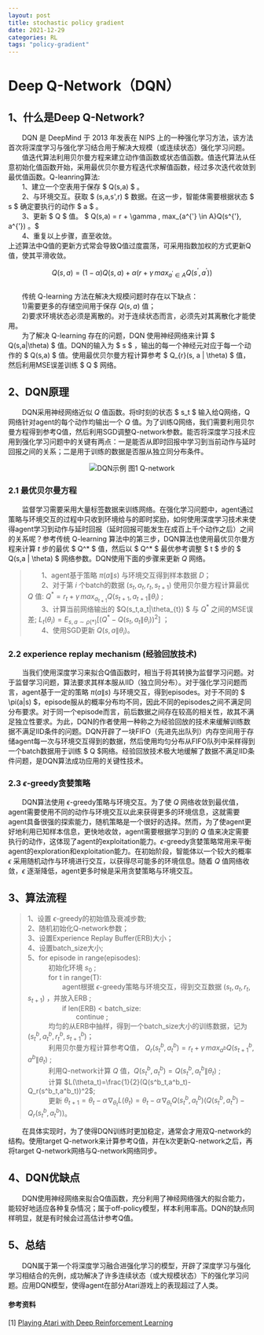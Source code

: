 ```yaml
---
layout: post
title: stochastic policy gradient
date: 2021-12-29
categories: RL
tags: "policy-gradient" 
---
```



# Deep Q-Network（DQN）

## 1、什么是Deep Q-Network?
&emsp;&emsp;DQN 是 DeepMind 于 2013 年发表在 NIPS 上的一种强化学习方法，该方法首次将深度学习与强化学习结合用于解决大规模（或连续状态）强化学习问题。\
&emsp;&emsp;值迭代算法利用贝尔曼方程来建立动作值函数或状态值函数。值迭代算法从任意初始化值函数开始，采用最优贝尔曼方程迭代求解值函数，经过多次迭代收敛到最优值函数。Q-leanring算法:
\
&emsp;&emsp;1、建立一个空表用于保存 $ Q(s,a) $ 。\
&emsp;&emsp;2、与环境交互。获取 $ (s,a,s',r) $ 数据。在这一步，智能体需要根据状态 $ s $ 确定要执行的动作 $ a $ 。\
&emsp;&emsp;3、更新 $ Q $ 值。 $ Q(s,a) = r + \gamma \, max_{a^{'} \in A}Q(s^{'}, a^{'}) 。$\
&emsp;&emsp;4、重复以上步骤，直至收敛。
\
上述算法中Q值的更新方式常会导致Q值过度震荡，可采用指数加权的方式更新Q值，使其平滑收敛。

$$
Q(s,a) = (1-\alpha)Q(s,a) + \alpha(r + \gamma \, max_{a^{'} \in A}Q(s^{'}, a^{'}))
$$  
&emsp;&emsp;传统 Q-learning 方法在解决大规模问题时存在以下缺点： \
&emsp;&emsp;1)需要更多的存储空间用于保存 $Q(s,a)$ 值；\
&emsp;&emsp;2)要求环境状态必须是离散的。对于连续状态而言，必须先对其离散化才能使用。\
&emsp;&emsp;为了解决 Q-learning 存在的问题，DQN 使用神经网络来计算 $ Q(s,a\|\theta) $ 值。DQN的输入为 $ s $ ，输出的每一个神经元对应于每一个动作的 $ Q(s,a) $ 值。使用最优贝尔曼方程计算参考 $ Q_{r}(s, a \| \theta) $ 值，然后利用MSE误差训练 $ Q $ 网络。
## 2、DQN原理
&emsp;&emsp;DQN采用神经网络近似 $Q$ 值函数。将t时刻的状态 $ s_t $ 输入给Q网络，Q网络针对agent的每个动作均输出一个 $Q$ 值。为了训练Q网络，我们需要利用贝尔曼方程得到参考Q值，然后利用SGD调整Q-network参数。能否将深度学习技术应用到强化学习问题中的关键有两点：一是能否从即时回报中学习到当前动作与延时回报之间的关系；二是用于训练的数据是否服从独立同分布条件。
<div align="center">

![DQN示例](./figure1.jpg) 图1 Q-network

</div>

### 2.1 最优贝尔曼方程
&emsp;&emsp;监督学习需要采用大量标签数据来训练网络。在强化学习问题中，agent通过策略与环境交互的过程中只收到环境给与的即时奖励，如何使用深度学习技术来使得agent学习到动作与延时回报（延时回报可能发生在成百上千个动作之后）之间的关系呢？参考传统 Q-learning 算法中的第三步，DQN算法也使用最优贝尔曼方程来计算 $t$ 步的最优 $ Q^* $ 值，然后以 $ Q^* $ 最优参考调整 $ t $ 步的 $ Q(s,a \| \theta) $ 网络参数。DQN使用下面的步骤来更新 $Q$ 网络。
> &emsp;&emsp;1、agent基于策略 $\pi(a\|s)$ 与环境交互得到样本数据 $D$；\
> &emsp;&emsp;2、对于第 $i$ 个batch的数据 $(s_t, a_t, r_t, s_{t+1})$ 使用贝尔曼方程计算最优 $Q$ 值: $Q^* = r_t + \gamma\,max_{a_{t+1}}Q(s_{t+1}, a_{t+1}\|\theta_i)$ ;\
> &emsp;&emsp;3、计算当前网络输出的 $Q(s_t,a_t\|\theta_{t}) $ 与 $Q^*$ 之间的MSE误差; $L_t(\theta_i)=E_{s,a \sim \rho(*)}[(Q^* - Q(s_t,a_t\|\theta_i))^2]$ ；\
> &emsp;&emsp;4、使用SGD更新 $Q(s,a\|\theta_i)$。
### 2.2 experience replay mechanism (经验回放技术)
&emsp;&emsp;当我们使用深度学习来拟合Q值函数时，相当于将其转换为监督学习问题。对于监督学习问题，算法要求其样本服从IID（独立同分布）。对于强化学习问题而言，agent基于一定的策略 $\pi(a\|s)$ 与环境交互，得到episodes。对于不同的 $ \pi(a\|s) $，episode服从的概率分布均不同，因此不同的episodes之间不满足同分布要求。对于同一个episode而言，前后数据之间存在较高的相关性，故其不满足独立性要求。为此，DQN的作者使用一种称之为经验回放的技术来缓解训练数据不满足IID条件的问题。DQN开辟了一块FIFO（先进先出队列）内存空间用于存储agent每一次与环境交互得到的数据，然后使用均匀分布从FIFO队列中采样得到一个batch数据用于训练 $ Q $网络。经验回放技术极大地缓解了数据不满足IID条件问题，是DQN算法成功应用的关键性技术。
### 2.3 $\epsilon$-greedy贪婪策略
&emsp;&emsp;DQN算法使用 $\epsilon$-greedy策略与环境交互。为了使 $Q$ 网络收敛到最优值，agent需要使用不同的动作与环境交互以此来获得更多的环境信息，这就需要agent具备很强的探索能力，随机策略是一个很好的选择。然而，为了使agent更好地利用已知样本信息，更快地收敛，agent需要根据学习到的 $Q$ 值来决定需要执行的动作，这体现了agent的exploitation能力。$\epsilon$-greedy贪婪策略常用来平衡agent的exploration和exploitation能力。在初始阶段，智能体以一个较大的概率 $\epsilon$ 采用随机动作与环境进行交互，以获得尽可能多的环境信息。随着 $Q$ 值网络收敛，$\epsilon$ 逐渐降低，agent更多时候是采用贪婪策略与环境交互。
## 3、算法流程

> 1、设置 $\epsilon$-greedy的初始值及衰减步数;\
> 2、随机初始化Q-network参数；\
> 3、设置Experience Replay Buffer(ERB)大小；\
> 4、设置batch_size大小;\
> 5、for episode in range(episodes): \
> &emsp;&emsp;&emsp;初始化环境 $s_0$ ;\
> &emsp;&emsp;&emsp;for t in range(T): \
> &emsp;&emsp;&emsp;&emsp;&emsp;agent根据 $\epsilon$-greedy策略与环境交互，得到交互数据 $(s_t,a_t,r_t,s_{t+1})$ ，并放入ERB ;\
> &emsp;&emsp;&emsp;&emsp;&emsp;if len(ERB) < batch_size:\
> &emsp;&emsp;&emsp;&emsp;&emsp;&emsp;&emsp;continue ;\
>&emsp;&emsp;&emsp;均匀的从ERB中抽样，得到一个batch_size大小的训练数据，记为 $(s^{b}_t,a^{b}_t,r^{b}_t,s^{b}_{t+1})$；\
> &emsp;&emsp;&emsp;利用贝尔曼方程计算参考Q值， $Q_r(s^{b}_t, a^{b}_t)=r_t+\gamma \, max_{a^b}Q(s^{b}_{t+1}, a^{b}\|\theta_t)$ ;\
>&emsp;&emsp;&emsp;利用Q-network计算 $Q$ 值，$Q(s^b_t, a^b_t)=Q(s^b_t, a^b_t\|\theta_t)$ ;\
> &emsp;&emsp;&emsp;计算 $L(\theta_t)=\frac{1}{2}(Q(s^b_t,a^b_t)-Q_r(s^b_t,a^b_t))^2$;\
> &emsp;&emsp;&emsp;更新 $\theta_{t+1}=\theta_t - \alpha \, \nabla_{\theta_t}L(\theta_t)=\theta_t - \alpha\, \nabla_{\theta_t}Q(s^b_t,a^b_t)(Q(s^b_t,a^b_t)-Q_r(s^b_t,a^b_t))$。

&emsp;&emsp;在具体实现时，为了使得DQN训练时更加稳定，通常会才用双Q-network的结构。使用target Q-network来计算参考Q值，并在k次更新Q-network之后，再将target Q-network网络与Q-network网络同步。
## 4、DQN优缺点
&emsp;&emsp;DQN使用神经网络来拟合Q值函数，充分利用了神经网络强大的拟合能力，能较好地适应各种复杂情况；属于off-policy模型，样本利用率高。DQN的缺点同样明显，就是有时候会过高估计参考Q值。
## 5、总结
&emsp;&emsp;DQN属于第一个将深度学习融合进强化学习的模型，开辟了深度学习与强化学习相结合的先例，成功解决了许多连续状态（或大规模状态）下的强化学习问题。应用DQN模型，使得agent在部分Atari游戏上的表现超过了人类。
#### 参考资料
[1] [Playing Atari with Deep Reinforcement Learning](https://arxiv.org/pdf/1312.5602.pdf)